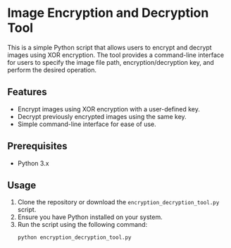 # Image Encryption and Decryption Tool

This is a simple Python script that allows users to encrypt and decrypt images using XOR encryption. The tool provides a command-line interface for users to specify the image file path, encryption/decryption key, and perform the desired operation.

## Features

- Encrypt images using XOR encryption with a user-defined key.
- Decrypt previously encrypted images using the same key.
- Simple command-line interface for ease of use.

## Prerequisites

- Python 3.x

## Usage

1. Clone the repository or download the `encryption_decryption_tool.py` script.
2. Ensure you have Python installed on your system.
3. Run the script using the following command:
   ```bash
   python encryption_decryption_tool.py
